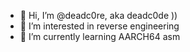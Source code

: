 - 👋 Hi, I’m @deadc0re, aka deadc0de ))
- 👀 I’m interested in reverse engineering
- 🌱 I’m currently learning AARCH64 asm

<!---
deadc0re/deadc0re is a ✨ special ✨ repository because its `README.md` (this file) appears on your GitHub profile.
You can click the Preview link to take a look at your changes.
--->
